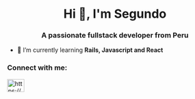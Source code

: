 <h1 align="center">Hi 👋, I'm Segundo</h1>
<h3 align="center">A passionate fullstack developer from Peru</h3>

- 🌱 I’m currently learning **Rails, Javascript and React**

<h3 align="left">Connect with me:</h3>
<p align="left">
<a href="https://linkedin.com/in/segundorebaza/" target="blank"><img align="center" src="https://raw.githubusercontent.com/rahuldkjain/github-profile-readme-generator/master/src/images/icons/Social/linked-in-alt.svg" alt="https://www.linkedin.com/in/segundorebaza/" height="30" width="40" /></a>
</p>

